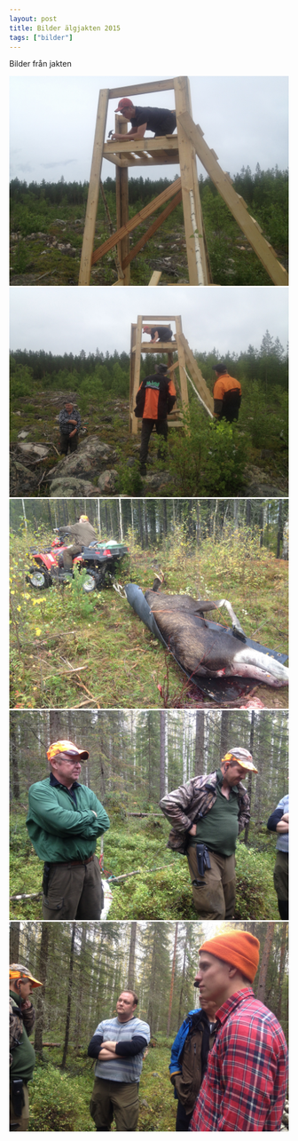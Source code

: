 ```yaml
---
layout: post
title: Bilder älgjakten 2015
tags: ["bilder"]
---
```

Bilder från jakten
<!--more-->

<img src="/assets/images/algjakt-2015/img_1413.jpg" alt="" class="img" style="" /> 
<img src="/assets/images/algjakt-2015/img_1414.jpg" alt="" class="img" style="" /> 
<img src="/assets/images/algjakt-2015/img_1442.jpg" alt="" class="img" style="" /> 
<img src="/assets/images/algjakt-2015/img_1445.jpg" alt="" class="img" style="" /> 
<img src="/assets/images/algjakt-2015/img_1446.jpg" alt="" class="img" style="" /> 
